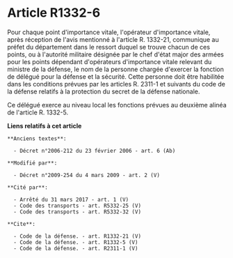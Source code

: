 # Article R1332-6

Pour chaque point d'importance vitale, l'opérateur d'importance vitale, après réception de l'avis mentionné à l'article R.
1332-21, communique au préfet du département dans le ressort duquel se trouve chacun de ces points, ou à l'autorité militaire
désignée par le chef d'état major des armées pour les points dépendant d'opérateurs d'importance vitale relevant du ministre
de la défense, le nom de la personne chargée d'exercer la fonction de délégué pour la défense et la sécurité. Cette personne
doit être habilitée dans les conditions prévues par les articles R. 2311-1 et suivants du code de la défense relatifs à la
protection du secret de la défense nationale. 

Ce délégué exerce au niveau local les fonctions prévues au deuxième alinéa de l'article R. 1332-5.

**Liens relatifs à cet article**

	**Anciens textes**:

	  - Décret n°2006-212 du 23 février 2006 - art. 6 (Ab)

	**Modifié par**:

	  - Décret n°2009-254 du 4 mars 2009 - art. 2 (V)

	**Cité par**:

	  - Arrêté du 31 mars 2017 - art. 1 (V)
	  - Code des transports - art. R5332-25 (V)
	  - Code des transports - art. R5332-32 (V)

	**Cite**:

	  - Code de la défense. - art. R1332-21 (V)
	  - Code de la défense. - art. R1332-5 (V)
	  - Code de la défense. - art. R2311-1 (V)
